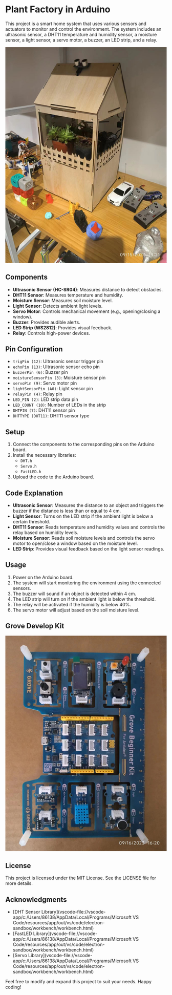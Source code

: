 # Plant Factory in Arduino

This project is a smart home system that uses various sensors and actuators to monitor and control the environment. The system includes an ultrasonic sensor, a DHT11 temperature and humidity sensor, a moisture sensor, a light sensor, a servo motor, a buzzer, an LED strip, and a relay.

![Plant Factory](fig/Plant%20Factory.jpg)

## Components

- **Ultrasonic Sensor (HC-SR04)**: Measures distance to detect obstacles.
- **DHT11 Sensor**: Measures temperature and humidity.
- **Moisture Sensor**: Measures soil moisture level.
- **Light Sensor**: Detects ambient light levels.
- **Servo Motor**: Controls mechanical movement (e.g., opening/closing a window).
- **Buzzer**: Provides audible alerts.
- **LED Strip (WS2812)**: Provides visual feedback.
- **Relay**: Controls high-power devices.

## Pin Configuration

- `trigPin (12)`: Ultrasonic sensor trigger pin
- `echoPin (13)`: Ultrasonic sensor echo pin
- `buzzerPin (6)`: Buzzer pin
- `moistureSensorPin (3)`: Moisture sensor pin
- `servoPin (9)`: Servo motor pin
- `lightSensorPin (A0)`: Light sensor pin
- `relayPin (4)`: Relay pin
- `LED_PIN (2)`: LED strip data pin
- `LED_COUNT (10)`: Number of LEDs in the strip
- `DHTPIN (7)`: DHT11 sensor pin
- `DHTTYPE (DHT11)`: DHT11 sensor type

## Setup

1. Connect the components to the corresponding pins on the Arduino board.
2. Install the necessary libraries:
   - `DHT.h`
   - `Servo.h`
   - `FastLED.h`
3. Upload the code to the Arduino board.

## Code Explanation

- **Ultrasonic Sensor**: Measures the distance to an object and triggers the buzzer if the distance is less than or equal to 4 cm.
- **Light Sensor**: Turns on the LED strip if the ambient light is below a certain threshold.
- **DHT11 Sensor**: Reads temperature and humidity values and controls the relay based on humidity levels.
- **Moisture Sensor**: Reads soil moisture levels and controls the servo motor to open/close a window based on the moisture level.
- **LED Strip**: Provides visual feedback based on the light sensor readings.

## Usage

1. Power on the Arduino board.
2. The system will start monitoring the environment using the connected sensors.
3. The buzzer will sound if an object is detected within 4 cm.
4. The LED strip will turn on if the ambient light is below the threshold.
5. The relay will be activated if the humidity is below 40%.
6. The servo motor will adjust based on the soil moisture level.

## Grove Develop Kit

![Grove Develop Kit](./fig/Grove%20Develop%20Kit.jpg)


## License

This project is licensed under the MIT License. See the LICENSE file for more details.

## Acknowledgments

- [DHT Sensor Library](vscode-file://vscode-app/c:/Users/86138/AppData/Local/Programs/Microsoft VS Code/resources/app/out/vs/code/electron-sandbox/workbench/workbench.html)
- [FastLED Library](vscode-file://vscode-app/c:/Users/86138/AppData/Local/Programs/Microsoft VS Code/resources/app/out/vs/code/electron-sandbox/workbench/workbench.html)
- [Servo Library](vscode-file://vscode-app/c:/Users/86138/AppData/Local/Programs/Microsoft VS Code/resources/app/out/vs/code/electron-sandbox/workbench/workbench.html)

Feel free to modify and expand this project to suit your needs. Happy coding!
